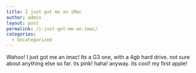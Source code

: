 ```yaml
---
title: I just got me an iMac
author: admin
layout: post
permalink: /i-just-got-me-an-imac/
categories:
  - Uncategorized
---
```

Wahoo! I just got me an imac! Its a G3 one, with a 4gb hard drive. not sure about anything else so far. its pink! haha! anyway. its cool! my first apple!